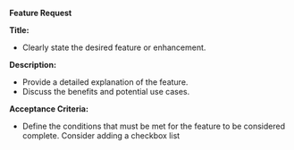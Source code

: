 **Feature Request**

**Title:**
* Clearly state the desired feature or enhancement.

**Description:**
* Provide a detailed explanation of the feature.
* Discuss the benefits and potential use cases.

**Acceptance Criteria:**
* Define the conditions that must be met for the feature to be considered complete. Consider adding a checkbox list
